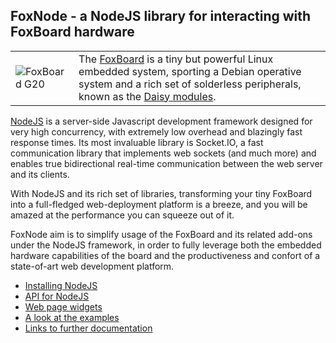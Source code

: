 ## FoxNode - a NodeJS library for interacting with FoxBoard hardware ##

<table style="border: 0;"><tr>
<td><img src="http://www.acmesystems.it/www/FOXG20/foxg20.jpg" alt="FoxBoard G20"></td>
<td>The <a href="http://www.acmesystems.it/?id=FOXG20">FoxBoard</a> is a tiny but powerful Linux embedded system, sporting a Debian operative system and a rich set of solderless peripherals, known as the <a href="http://www.acmesystems.it/?id=index_daisy">Daisy modules</a>.</td>
</tr></table>

[NodeJS](http://nodejs.org/) is a server-side Javascript development framework designed for very high concurrency, with extremely low overhead and blazingly fast response times. Its most invaluable library is Socket.IO, a fast communication library that implements web sockets (and much more) and enables true bidirectional real-time communication between the web server and its clients.

With NodeJS and its rich set of libraries, transforming your tiny FoxBoard into a full-fledged web-deployment platform is a breeze, and you will be amazed at the performance you can squeeze out of it.

FoxNode aim is to simplify usage of the FoxBoard and its related add-ons under the NodeJS framework, in order to fully leverage both the embedded hardware capabilities of the board and the productiveness and confort of a state-of-art web development platform.

- [Installing NodeJS](wiki/Installing)
- [API for NodeJS](wiki/API)
- [Web page widgets](wiki/Widgets)
- [A look at the examples](wiki/Examples)
- [Links to further documentation](wiki/Links)
